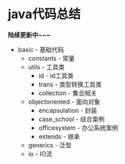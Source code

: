 # java代码总结
**陆续更新中~~~**
- basic - 基础代码
    - constants - 常量
    - utils - 工具类
        - id - id工具类
        - trans - 类型转换工具类
        - collection - 集合相关
    - objectoriented - 面向对象
        - encapsulation - 封装
        - case_school - 综合案例
        - officesystem - 办公系统案例
        - extends - 继承
    - generics - 泛型
    - io - IO流